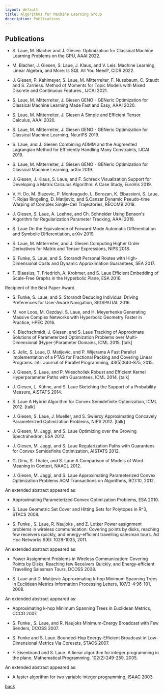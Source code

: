```yaml
---
layout: default
title: Algorithms for Machine Learning Group
description: Publications
---
```


## Publications

* S. Laue, M. Blacher and J. Giesen. 
  Optimization for Classical Machine Learning Problems on the GPU, AAAI 2022.

* M. Blacher, J. Giesen, S. Laue, J. Klaus, and V. Leis. 
  Machine Learning, Linear Algebra, and More: Is SQL All You Need?, CIDR 2022.

* J. Giesen, P. Kahlmeyer, S. Laue, M. Mitterreiter, F. Nussbaum, C. Staudt and S. Zarriess. 
  Method of Moments for Topic Models with Mixed Discrete and Continuous Features., IJCAI 2021.
  
* S. Laue, M. Mitterreiter, J. Giesen
GENO - GENeric Optimization for Classical Machine Learning Made Fast and Easy, AAAI 2020.

* S. Laue, M. Mitterreiter, J. Giesen
A Simple and Efficient Tensor Calculus, AAAI 2020.

* S. Laue, M. Mitterreiter, J. Giesen
GENO - GENeric Optimization for Classical Machine Learning, NeurIPS 2019.

* S. Laue, and J. Giesen
Combining ADMM and the Augmented Lagrangian Method for Efficiently Handling Many Constraints, IJCAI 2019.

* S. Laue, M. Mitterreiter, J. Giesen
GENO - GENeric Optimization for Classical Machine Learning, arXiv 2019.

* J. Giesen, J. Klaus, S. Laue, and F. Schreck
Visualization Support for Developing a Matrix Calculus Algorithm: A Case Study, EuroVis 2019.

* V. H. Do, M. Blazevic, P. Monteagudo, L. Borozan, K. Elbassioni, S. Laue, F. Rojas Ringeling, D. Matijevic, and S.Canzar
Dynamic Pseudo-time Warping of Complex Single-Cell Trajectories, RECOMB 2019.

* J. Giesen, S. Laue, A. Loehne, and Ch. Schneider
Using Benson's Algorithm for Regularization Parameter Tracking, AAAI 2019.

* S. Laue
On the Equivalence of Forward Mode Automatic Differentiation and Symbolic Differentiation, arXiv 2019.

* S. Laue, M. Mitterreiter, and J. Giesen
Computing Higher Order Derivatives for Matrix and Tensor Expressions, NIPS 2018.

* S. Funke, S. Laue, and S. Storandt
Personal Routes with High-Dimensional Costs and Dynamic Approximation Guarantees, SEA 2017.

* T. Blaesius, T. Friedrich, A. Krohmer, and S. Laue
Efficient Embedding of Scale-Free Graphs in the Hyperbolic Plane, ESA 2016.

Recipient of the Best Paper Award.

* S. Funke, S. Laue, and S. Storandt
Deducing Individual Driving Preferences for User-Aware Navigation, SIGSPATIAL 2016.

* M. von Loos, M. Oezdayi, S. Laue, and H. Meyerhenke
Generating Massive Complex Networks with Hyperbolic Geometry Faster in Practice, HPEC 2016.

* K. Blechschmidt, J. Giesen, and S. Laue
Tracking of Approximate Solutions of Parameterized Optimization Problems over Multi-Dimensional (Hyper-)Parameter Domains, ICML 2015. [talk]

* S. Jelic, S. Laue, D. Matijevic, and P. Wijerama
A Fast Parallel Implementation of a PTAS for Fractional Packing and Covering Linear Programs.
Intl. Journal of Parallel Programming, 43(5):840-875, 2015.

* J. Giesen, S. Laue, and P. Wieschollek
Robust and Efficient Kernel Hyperparameter Paths with Guarantees, ICML 2014. [talk]

* J. Giesen, L. Kühne, and S. Laue
Sketching the Support of a Probability Measure, AISTATS 2014.

* S. Laue
A Hybrid Algorithm for Convex Semidefinite Optimization, ICML 2012. [talk]

* J. Giesen, S. Laue, J. Mueller, and S. Swiercy
Approximating Concavely Parameterized Optimization Problems, NIPS 2012. [talk] 

* J. Giesen, M. Jaggi, and S. Laue
Optimizing over the Growing Spectrahedron, ESA 2012.

* J. Giesen, M. Jaggi, and S. Laue
Regularization Paths with Guarantees for Convex Semidefinite Optimization, AISTATS 2012.

* G. Dinu, S. Thater, and S. Laue
A Comparison of Models of Word Meaning in Context, NAACL 2012.

* J. Giesen, M. Jaggi, and S. Laue
Approximating Parameterized Convex Optimization Problems
ACM Transactions on Algorithms, 9(1):10, 2012.

An extended abstract appeared as:
* Approximating Parameterized Convex Optimization Problems, ESA 2010.

* S. Laue
Geometric Set Cover and Hitting Sets for Polytopes in R^3, STACS 2008.

* S. Funke , S. Laue, R. Naujoks , and Z. Lotker
Power assignment problems in wireless communication: Covering points by disks, reaching few receivers quickly, and energy-efficient travelling salesman tours.
Ad Hoc Networks 9(6): 1028-1035, 2011.

An extended abstract appeared as:
* Power Assignment Problems in Wireless Communication: Covering Points by Disks, Reaching few Receivers Quickly, and Energy-efficient Travelling Salesman Tours, DCOSS 2008.

* S. Laue and D. Matijevic
Approximating k-hop Minimum Spanning Trees in Euclidean Metrics
Information Processing Letters, 107/3-4:96-101, 2008.

An extended abstract appeared as:
* Approximating k-hop Minimum Spanning Trees in Euclidean Metrics, CCCG 2007.

* S. Funke , S. Laue, and R. Naujoks
Minimum-Energy Broadcast with Few Senders, DCOSS 2007.

* S. Funke and S. Laue.
Bounded-Hop Energy-Efficient Broadcast in Low-Dimensional Metrics Via Coresets, STACS 2007.

* F. Eisenbrand and S. Laue.
A linear algorithm for integer programming in the plane.
Mathematical Programming, 102(2):249-259, 2005.

An extended abstract appeared as:
* A faster algorithm for two variable integer programming, ISAAC 2003.

[back](./)
